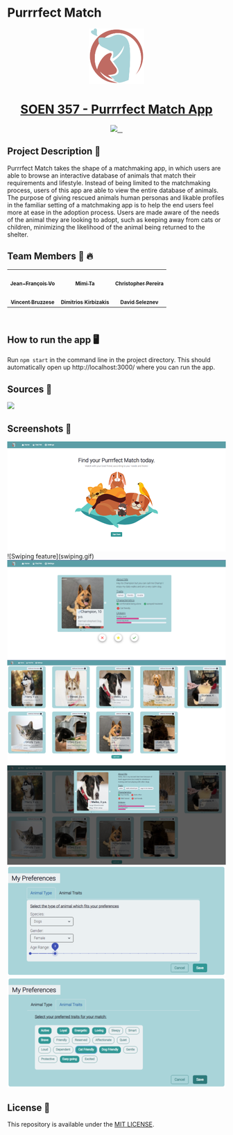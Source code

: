 # Purrrfect Match

<p align="center">
  <a href="https://github.com/jfv-2000/purrrfect-match/">
  <img src="./src/utils/Logo/logo-big.png" height="128">
    <h1 align="center">SOEN 357 - Purrrfect Match App</h1>
  </a>
</p>

<p align="center">
  <a aria-label="Github" href="https://github.com/jfv-2000/purrrfect-match/">
    <img src="https://img.shields.io/badge/GitHub-100000?style=for-the-badge&logo=github&logoColor=white">
  </a>
  <a aria-label="Figma" href="https://www.figma.com/file/2m4zV7VDzGd30FH9DI73j6/SOEN-357---Purrrfect-Match">
    <img alt="" src="https://img.shields.io/badge/figma-%23F24E1E.svg?style=for-the-badge&logo=figma&logoColor=white">
  </a>
  <a aria-label="React" href="https://reactjs.org/">
    <img alt="" src="https://img.shields.io/badge/react-%2320232a.svg?style=for-the-badge&logo=react&logoColor=%2361DAFB">
  </a>
      <a aria-label="ChakraUI" href="https://chakra-ui.com/">
    <img alt="" src="https://img.shields.io/badge/chakra-%234ED1C5.svg?style=for-the-badge&logo=chakraui&logoColor=white">
  </a>
</p>

## Project Description 🚀

Purrrfect Match takes the shape of a matchmaking app, in which users are able to browse an interactive database of animals that match their requirements and lifestyle. Instead of being limited to the matchmaking process, users of this app are able to view the entire database of animals. The purpose of giving rescued animals human personas and likable profiles in the familiar setting of a matchmaking app is to help the end users feel more at ease in the adoption process. Users are made aware of the needs of the animal they are looking to adopt, such as keeping away from cats or children, minimizing the likelihood of the animal being returned to the shelter.

## Team Members 💪 🔥

<div align="center">
<table>
  <tr>
    <td align="center"><a href="https://github.com/jfv-2000"><img src="https://avatars.githubusercontent.com/u/59902129?v=4" width="100px;" alt=""/><br /><sub><b>Jean-François Vo</b></sub></a></td>
        <td align="center"><a href="https://github.com/mimi-ta"><img src="https://avatars.githubusercontent.com/u/46931367?v=4" width="100px;" alt=""/><br /><sub><b>Mimi Ta</b></sub></a></td>
    <td align="center"><a href="https://github.com/cpereira00"><img src="https://avatars.githubusercontent.com/u/62851785?v=4" width="100px;" alt=""/><br /><sub><b>Christopher Pereira</b></sub></a></td>
  </tr>
  <tr>
   <td align="center"><a href="https://github.com/Sirlacksalot"><img src="https://avatars.githubusercontent.com/u/48250748?v=4" width="100px;" alt=""/><br /><sub><b>Vincent Bruzzese</b></sub></a></td>
   <td align="center"><a href="https://github.com/SizzlingHot"><img src="https://avatars.githubusercontent.com/u/58235475?v=4" width="100px;" alt=""/><br /><sub><b>Dimitrios Kirbizakis</b></sub></a></td>
   <td align="center"><a href="https://github.com/DawiDude"><img src="https://avatars.githubusercontent.com/u/49909629?v=4" width="100px;" alt=""/><br /><sub><b>David Seleznev</b></sub></a></td>
  </tr>
</table>
</div>
<br>

## How to run the app 🖥️
Run `npm start` in the command line in the project directory. This should automatically open up http://localhost:3000/ where you can run the app.

## Sources 📙

<p align="left">
  <a aria-label="Animatch" href="https://www.animatch.ca/dog-adoption/animatch-adoptees">
    <img src="https://uploads-ssl.webflow.com/5ff0b3326f3b7dc74351b86a/601e0480bf3518b0820179f1_logo-animatch-black.svg" height="50">
  </a>
</p>

## Screenshots  📸

<a>
  <img src="./src/utils/ScreenShots/HomeScreen.png">
</a>
![Swiping feature](swiping.gif)
<a>
  <img src="./src/utils/ScreenShots/SwipingScreen.png">
</a>
<a>
  <img src="./src/utils/ScreenShots/GridScreen.png">
</a>
<a>
  <img src="./src/utils/ScreenShots/GridScreenCard.png">
</a>
<a>
  <img src="./src/utils/ScreenShots/Settings1.png">
</a>
<a>
  <img src="./src/utils/ScreenShots/Settings2.png">
</a>

## License 📝

This repository is available under the [MIT LICENSE](./LICENSE).

